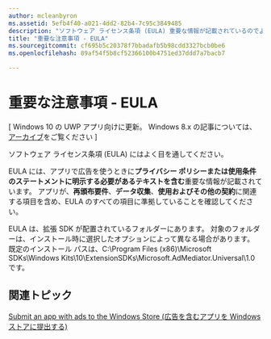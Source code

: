 ```yaml
---
author: mcleanbyron
ms.assetid: 5efb4f40-a021-4dd2-82b4-7c95c3849485
description: "ソフトウェア ライセンス条項 (EULA) 重要な情報が記載されているのでよく目を通してください。"
title: "重要な注意事項 - EULA"
ms.sourcegitcommit: cf695b5c20378f7bbadafb5b98cdd3327bcb0be6
ms.openlocfilehash: 89af54f5b8cf52366100b4751ed37ddd7a7bacb7

---
```


# 重要な注意事項 - EULA


\[ Windows 10 の UWP アプリ向けに更新。 Windows 8.x の記事については、[アーカイブ](http://go.microsoft.com/fwlink/p/?linkid=619132)をご覧ください \]

ソフトウェア ライセンス条項 (EULA) にはよく目を通してください。

EULA には、アプリで広告を使うときに**プライバシー ポリシーまたは使用条件のステートメントに明示する必要があるテキストを含む**重要な情報が記載されています。 アプリが、**再頒布要件**、**データ収集**、**使用およびその他の契約**に関連する項目を含め、EULA のすべての項目に準拠していることを確認してください。

EULA は、拡張 SDK が配置されているフォルダーにあります。 対象のフォルダーは、インストール時に選択したオプションによって異なる場合があります。 既定のインストール パスは、C:\\Program Files (x86)\\Microsoft SDKs\\Windows Kits\\10\\ExtensionSDKs\\Microsoft.AdMediator.Universal\\1.0 です。

## 関連トピック

[Submit an app with ads to the Windows Store (広告を含むアプリを Windows ストアに提出する)](submit-an-app-with-ads-to-the-windows-store.md)

 

 



<!--HONumber=Jun16_HO4-->


